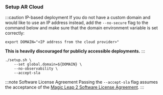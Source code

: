 ### Setup AR Cloud

:::caution IP-based deployment
If you do not have a custom domain and would like to use an IP address instead, add the `--no-secure` flag to the
command below and make sure that the domain environment variable is set correctly:

```shell
export DOMAIN="<IP address from the cloud provider>"
```

**This is heavily discouraged for publicly accessible deployments.**
:::

```shell showLineNumbers
./setup.sh \
    --set global.domain=${DOMAIN} \
    --no-observability \
    --accept-sla
```

:::note Software License Agreement
Passing the `--accept-sla` flag assumes the acceptance of the [Magic Leap 2 Software License Agreement](https://www.magicleap.com/software-license-agreement-ml2).
:::

